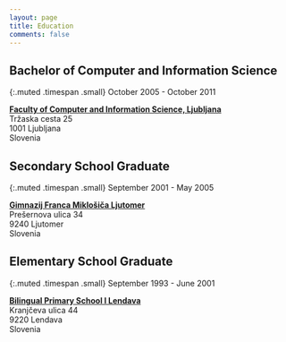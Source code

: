 ```yaml
---
layout: page
title: Education
comments: false
---
```


## Bachelor of Computer and Information Science

{:.muted .timespan .small}
October 2005 - October 2011

**[Faculty of Computer and Information Science, Ljubljana][fri]** <br />
Tržaska cesta 25 <br />
1001 Ljubljana <br />
Slovenia

## Secondary School Graduate

{:.muted .timespan .small}
September 2001 - May 2005

**[Gimnazij Franca Miklošiča Ljutomer][gfml]** <br />
Prešernova ulica 34 <br />
9240 Ljutomer <br />
Slovenia

## Elementary School Graduate

{:.muted .timespan .small}
September 1993 - June 2001

**[Bilingual Primary School I Lendava][dos1]** <br />
Kranjčeva ulica 44 <br />
9220 Lendava <br />
Slovenia

[fri]: http://www.fri.uni-lj.si/en/
[gfml]: http://www.gfml.si/
[dos1]: http://www.dos1-lendava.si/
